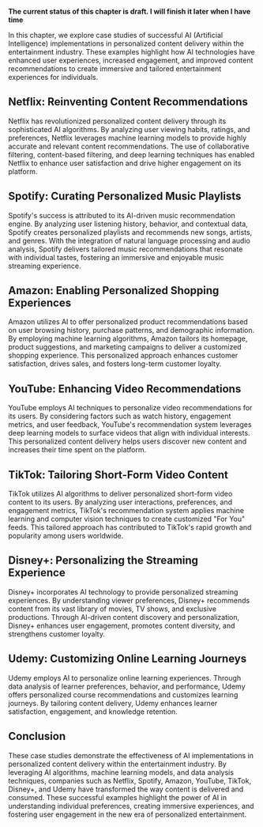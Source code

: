 **The current status of this chapter is draft. I will finish it later when I have time**

In this chapter, we explore case studies of successful AI (Artificial Intelligence) implementations in personalized content delivery within the entertainment industry. These examples highlight how AI technologies have enhanced user experiences, increased engagement, and improved content recommendations to create immersive and tailored entertainment experiences for individuals.

Netflix: Reinventing Content Recommendations
--------------------------------------------

Netflix has revolutionized personalized content delivery through its sophisticated AI algorithms. By analyzing user viewing habits, ratings, and preferences, Netflix leverages machine learning models to provide highly accurate and relevant content recommendations. The use of collaborative filtering, content-based filtering, and deep learning techniques has enabled Netflix to enhance user satisfaction and drive higher engagement on its platform.

Spotify: Curating Personalized Music Playlists
----------------------------------------------

Spotify's success is attributed to its AI-driven music recommendation engine. By analyzing user listening history, behavior, and contextual data, Spotify creates personalized playlists and recommends new songs, artists, and genres. With the integration of natural language processing and audio analysis, Spotify delivers tailored music recommendations that resonate with individual tastes, fostering an immersive and enjoyable music streaming experience.

Amazon: Enabling Personalized Shopping Experiences
--------------------------------------------------

Amazon utilizes AI to offer personalized product recommendations based on user browsing history, purchase patterns, and demographic information. By employing machine learning algorithms, Amazon tailors its homepage, product suggestions, and marketing campaigns to deliver a customized shopping experience. This personalized approach enhances customer satisfaction, drives sales, and fosters long-term customer loyalty.

YouTube: Enhancing Video Recommendations
----------------------------------------

YouTube employs AI techniques to personalize video recommendations for its users. By considering factors such as watch history, engagement metrics, and user feedback, YouTube's recommendation system leverages deep learning models to surface videos that align with individual interests. This personalized content delivery helps users discover new content and increases their time spent on the platform.

TikTok: Tailoring Short-Form Video Content
------------------------------------------

TikTok utilizes AI algorithms to deliver personalized short-form video content to its users. By analyzing user interactions, preferences, and engagement metrics, TikTok's recommendation system applies machine learning and computer vision techniques to create customized "For You" feeds. This tailored approach has contributed to TikTok's rapid growth and popularity among users worldwide.

Disney+: Personalizing the Streaming Experience
-----------------------------------------------

Disney+ incorporates AI technology to provide personalized streaming experiences. By understanding viewer preferences, Disney+ recommends content from its vast library of movies, TV shows, and exclusive productions. Through AI-driven content discovery and personalization, Disney+ enhances user engagement, promotes content diversity, and strengthens customer loyalty.

Udemy: Customizing Online Learning Journeys
-------------------------------------------

Udemy employs AI to personalize online learning experiences. Through data analysis of learner preferences, behavior, and performance, Udemy offers personalized course recommendations and customizes learning journeys. By tailoring content delivery, Udemy enhances learner satisfaction, engagement, and knowledge retention.

Conclusion
----------

These case studies demonstrate the effectiveness of AI implementations in personalized content delivery within the entertainment industry. By leveraging AI algorithms, machine learning models, and data analysis techniques, companies such as Netflix, Spotify, Amazon, YouTube, TikTok, Disney+, and Udemy have transformed the way content is delivered and consumed. These successful examples highlight the power of AI in understanding individual preferences, creating immersive experiences, and fostering user engagement in the new era of personalized entertainment.
